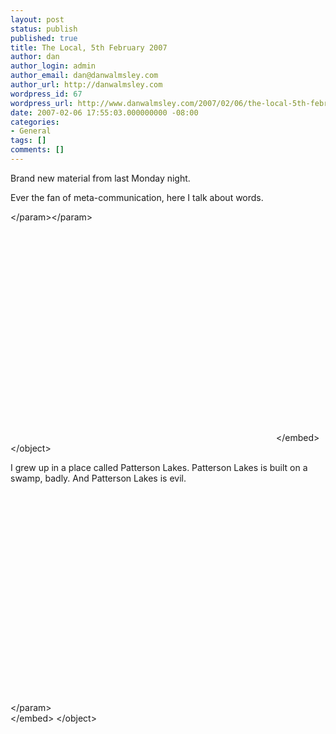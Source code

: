```yaml
---
layout: post
status: publish
published: true
title: The Local, 5th February 2007
author: dan
author_login: admin
author_email: dan@danwalmsley.com
author_url: http://danwalmsley.com
wordpress_id: 67
wordpress_url: http://www.danwalmsley.com/2007/02/06/the-local-5th-february-2007/
date: 2007-02-06 17:55:03.000000000 -08:00
categories:
- General
tags: []
comments: []
---
```

Brand new material from last Monday night.

Ever the fan of meta-communication, here I talk about words.

<object width="425" height="350"><param name="movie" value="http:&#47;&#47;www.youtube.com&#47;v&#47;G63AZgdazzk"><&#47;param><param name="wmode" value="transparent"><&#47;param><embed src="http:&#47;&#47;www.youtube.com&#47;v&#47;G63AZgdazzk" type="application&#47;x-shockwave-flash" wmode="transparent" width="425" height="350"><&#47;embed><&#47;object>

I grew up in a place called Patterson Lakes. Patterson Lakes is built on a swamp, badly. And Patterson Lakes is evil.

<object width="425" height="350"> <param name="movie" value="http:&#47;&#47;www.youtube.com&#47;v&#47;fpIZw0i0CYo"> <&#47;param> <embed src="http:&#47;&#47;www.youtube.com&#47;v&#47;fpIZw0i0CYo" type="application&#47;x-shockwave-flash" width="425" height="350"> <&#47;embed> <&#47;object>
